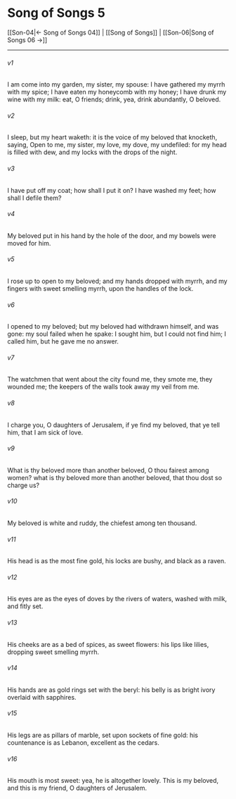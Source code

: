 # Song of Songs 5

[[Son-04|← Song of Songs 04]] | [[Song of Songs]] | [[Son-06|Song of Songs 06 →]]
***

###### v1
I am come into my garden, my sister, my spouse: I have gathered my myrrh with my spice; I have eaten my honeycomb with my honey; I have drunk my wine with my milk: eat, O friends; drink, yea, drink abundantly, O beloved.
###### v2
I sleep, but my heart waketh: it is the voice of my beloved that knocketh, saying, Open to me, my sister, my love, my dove, my undefiled: for my head is filled with dew, and my locks with the drops of the night.
###### v3
I have put off my coat; how shall I put it on? I have washed my feet; how shall I defile them?
###### v4
My beloved put in his hand by the hole of the door, and my bowels were moved for him.
###### v5
I rose up to open to my beloved; and my hands dropped with myrrh, and my fingers with sweet smelling myrrh, upon the handles of the lock.
###### v6
I opened to my beloved; but my beloved had withdrawn himself, and was gone: my soul failed when he spake: I sought him, but I could not find him; I called him, but he gave me no answer.
###### v7
The watchmen that went about the city found me, they smote me, they wounded me; the keepers of the walls took away my veil from me.
###### v8
I charge you, O daughters of Jerusalem, if ye find my beloved, that ye tell him, that I am sick of love.
###### v9
What is thy beloved more than another beloved, O thou fairest among women? what is thy beloved more than another beloved, that thou dost so charge us?
###### v10
My beloved is white and ruddy, the chiefest among ten thousand.
###### v11
His head is as the most fine gold, his locks are bushy, and black as a raven.
###### v12
His eyes are as the eyes of doves by the rivers of waters, washed with milk, and fitly set.
###### v13
His cheeks are as a bed of spices, as sweet flowers: his lips like lilies, dropping sweet smelling myrrh.
###### v14
His hands are as gold rings set with the beryl: his belly is as bright ivory overlaid with sapphires.
###### v15
His legs are as pillars of marble, set upon sockets of fine gold: his countenance is as Lebanon, excellent as the cedars.
###### v16
His mouth is most sweet: yea, he is altogether lovely. This is my beloved, and this is my friend, O daughters of Jerusalem. 
